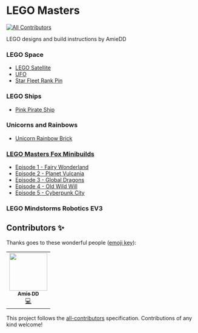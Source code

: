 # LEGO Masters
<!-- ALL-CONTRIBUTORS-BADGE:START - Do not remove or modify this section -->
[![All Contributors](https://img.shields.io/badge/all_contributors-1-orange.svg?style=flat-square)](#contributors-)
<!-- ALL-CONTRIBUTORS-BADGE:END -->
LEGO designs and build instructions by AmieDD

### LEGO Space

- [LEGO Satellite](master/LEGO%20Satellite)
- [UFO](master/Spinning%20UFO)
- [Star Fleet Rank Pin](master/LEGO%20Star%20Trek%20Fleet%20Pin)

### LEGO Ships

- [Pink Pirate Ship](master/LEGO%20Pink%20Pirate)

### Unicorns and Rainbows

- [Unicorn Rainbow Brick](master/Unicorn%20Rainbow)

### [LEGO Masters Fox Minibuilds](/LEGO%20Masters%20Fox%20Mini%20Builds)

- [Episode 1 - Fairy Wonderland](/LEGO%20Masters%20Fox%20Mini%20Builds/Episode%201%20-%20Fairy%20Wonderland)
- [Episode 2 - Planet Vulcania](/master/LEGO%20Masters%20Fox%20Mini%20Builds/Episode%202%20-%20Planet%20Vulcania)
- [Episode 3 - Global Dragons](/master/LEGO%20Masters%20Fox%20Mini%20Builds/Episode%203%20-%20Global%20Dragons)
- [Episode 4 - Old Wild Will](/master/LEGO%20Masters%20Fox%20Mini%20Builds/Episode%204%20-%20Old%20Wild%20Will)
- [Episode 5 - Cyberpunk City](/master/LEGO%20Masters%20Fox%20Mini%20Builds/Episode%205%20-%20Cyberpunk%20City)

### LEGO Mindstorms Robotics EV3


## Contributors ✨

Thanks goes to these wonderful people ([emoji key](https://allcontributors.org/docs/en/emoji-key)):

<!-- ALL-CONTRIBUTORS-LIST:START - Do not remove or modify this section -->
<!-- prettier-ignore-start -->
<!-- markdownlint-disable -->
<table>
  <tr>
    <td align="center"><a href="http://www.amiedd.com"><img src="https://avatars3.githubusercontent.com/u/7669428?v=4" width="100px;" alt=""/><br /><sub><b>Amie DD</b></sub></a><br /><a href="https://github.com/AmieDD/LEGO-Masters/commits?author=AmieDD" title="Code">💻</a></td>
  </tr>
</table>

<!-- markdownlint-enable -->
<!-- prettier-ignore-end -->
<!-- ALL-CONTRIBUTORS-LIST:END -->

This project follows the [all-contributors](https://github.com/all-contributors/all-contributors) specification. Contributions of any kind welcome!
